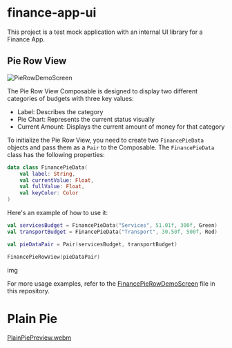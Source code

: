 # finance-app-ui
This project is a test mock application with an internal UI library for a Finance App.

## Pie Row View
![PieRowDemoScreen](https://github.com/zurche/finance-app-ui/assets/15671525/f2415450-9405-470b-a6fd-62c6f71e2ea4)

The Pie Row View Composable is designed to display two different categories of budgets with three key values:
- Label: Describes the category
- Pie Chart: Represents the current status visually
- Current Amount: Displays the current amount of money for that category

To initialize the Pie Row View, you need to create two `FinancePieData` objects and pass them as a `Pair` to the Composable. The `FinancePieData` class has the following properties:
```kotlin
data class FinancePieData(
    val label: String,
    val currentValue: Float,
    val fullValue: Float,
    val keyColor: Color
)
```

Here's an example of how to use it:
```kotlin
val servicesBudget = FinancePieData("Services", 51.01f, 300f, Green)
val transportBudget = FinancePieData("Transport", 30.50f, 500f, Red)

val pieDataPair = Pair(servicesBudget, transportBudget)

FinancePieRowView(pieDataPair)
```

img

For more usage examples, refer to the [FinancePieRowDemoScreen](https://github.com/zurche/finance-app-ui/blob/main/app/src/main/java/com/az/financeapp/ui/screens/FinancePieRowDemoScreen.kt) file in this repository.
# Plain Pie
[PlainPiePreview.webm](https://github.com/zurche/finance-app-ui/assets/15671525/8c8d658a-a9ab-4972-9019-04b3c426056c)
